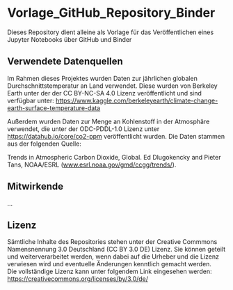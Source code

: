 # Vorlage_GitHub_Repository_Binder

Dieses Repository dient alleine als Vorlage für das Veröffentlichen eines Jupyter Notebooks über GitHub und Binder

## Verwendete Datenquellen
Im Rahmen dieses Projektes wurden Daten zur jährlichen globalen Durchschnittstemperatur an Land verwendet. Diese wurden von Berkeley Earth unter der der CC BY-NC-SA 4.0 Lizenz veröffentlicht und sind verfügbar unter: https://www.kaggle.com/berkeleyearth/climate-change-earth-surface-temperature-data


Außerdem wurden Daten zur Menge an Kohlenstoff in der Atmosphäre verwendet, die unter der ODC-PDDL-1.0 Lizenz unter https://datahub.io/core/co2-ppm veröffentlicht wurden. Die Daten stammen aus der folgenden Quelle:

Trends in Atmospheric Carbon Dioxide, Global. Ed Dlugokencky and Pieter Tans, NOAA/ESRL (www.esrl.noaa.gov/gmd/ccgg/trends/).

## Mitwirkende

...

## Lizenz

Sämtliche Inhalte des Repositories stehen unter der Creative Commmons Namensnennung 3.0 Deutschland (CC BY 3.0 DE) Lizenz. Sie können geteilt und weiterverarbeitet werden, wenn dabei auf die Urheber und die Lizenz verwiesen wird und eventuelle Änderungen kenntlich gemacht werden.    
Die vollständige Lizenz kann unter folgendem Link eingesehen werden:
https://creativecommons.org/licenses/by/3.0/de/
